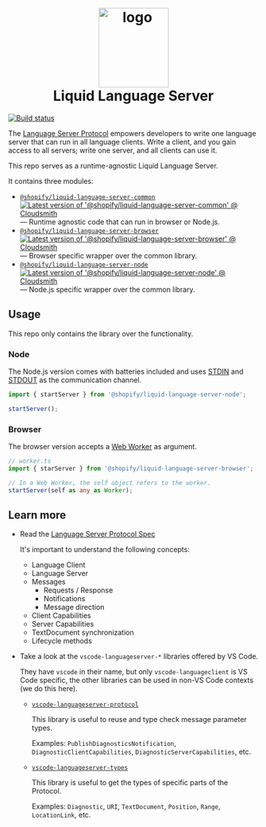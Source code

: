 <h1 align="center" style="position: relative;" >
  <br>
    <img src="https://github.com/Shopify/theme-check-vscode/blob/main/images/shopify_glyph.png?raw=true" alt="logo" width="141" height="160">
  <br>
  Liquid Language Server
  <br>
</h1>

<a href="https://buildkite.com/shopify/liquid-language-server"><img src="https://badge.buildkite.com/6bf30fa49aa5caf63d4033a6dd125b2d0dd158097f185e20ef.svg" alt="Build status"></a>

The [Language Server Protocol](https://microsoft.github.io/language-server-protocol/specifications/lsp/3.17/specification/) empowers developers to write one language server that can run in all language clients. Write a client, and you gain access to all servers; write one server, and all clients can use it.

This repo serves as a runtime-agnostic Liquid Language Server.

It contains three modules:

- [`@shopify/liquid-language-server-common`](/packages/common) [![Latest version of '@shopify/liquid-language-server-common' @ Cloudsmith](https://api-prd.cloudsmith.io/v1/badges/version/shopify/node/npm/@shopify/liquid-language-server-common/latest/x/?render=true&show_latest=true&badge_token=gAAAAABkGuuWbRVUicN59-Kiv7PW8PbXzmXYetTZbR5_-wRCHNk62Usni1ukxrViWi8b79jBY1bwA58FVaPFGyIwHvFN3eQGKmTdzdkWHYkvb5EIyxytObw%3D)](https://cloudsmith.io/~shopify/repos/node/packages/detail/npm/@shopify%252Fliquid-language-server-common/latest/) — Runtime agnostic code that can run in browser or Node.js.
- [`@shopify/liquid-language-server-browser`](/packages/browser) [![Latest version of '@shopify/liquid-language-server-browser' @ Cloudsmith](https://api-prd.cloudsmith.io/v1/badges/version/shopify/node/npm/@shopify/liquid-language-server-browser/latest/x/?render=true&show_latest=true&badge_token=gAAAAABkGuuSycifBU7pyUAwQd4wIEPH3sSskeaLI90LBXlkXKpdtgRobotAY_eFui5KgbgWzAWXcdE9aFRO8oiRyrE6s1MeFKfMxhUtU2DdQsEQ23yW2ZE%3D)](https://cloudsmith.io/~shopify/repos/node/packages/detail/npm/@shopify%252Fliquid-language-server-browser/latest/) — Browser specific wrapper over the common library.
- [`@shopify/liquid-language-server-node`](/packages/node) [![Latest version of '@shopify/liquid-language-server-node' @ Cloudsmith](https://api-prd.cloudsmith.io/v1/badges/version/shopify/node/npm/@shopify/liquid-language-server-node/latest/x/?render=true&show_latest=true&badge_token=gAAAAABkGuuWRDRheUGS_E7x5JQCijZ78_jAaVG4Ccoo5lNuNnJfD3ZRzdtKYldqv7NMJmqDPgio7D1WZrNkWZTQdRcOJX7jXD1ylItsmVNidJX_Sb5gfAY%3D)](https://cloudsmith.io/~shopify/repos/node/packages/detail/npm/@shopify%252Fliquid-language-server-node/latest/) — Node.js specific wrapper over the common library.

## Usage

This repo only contains the library over the functionality.

### Node

The Node.js version comes with batteries included and uses <a href="https://en.wikipedia.org/wiki/Standard_streams#Standard_input_(stdin)">STDIN</a> and <a href="https://en.wikipedia.org/wiki/Standard_streams#Standard_output_(stdout)">STDOUT</a> as the communication channel.

```typescript
import { startServer } from '@shopify/liquid-language-server-node';

startServer();
```

### Browser

The browser version accepts a [Web Worker](https://developer.mozilla.org/en-US/docs/Web/API/Web_Workers_API/Using_web_workers) as argument.

```typescript
// worker.ts
import { starServer } from '@shopify/liquid-language-server-browser';

// In a Web Worker, the self object refers to the worker.
startServer(self as any as Worker);
```

## Learn more

- Read the [Language Server Protocol Spec](https://microsoft.github.io/language-server-protocol/specifications/lsp/3.17/specification/)

  It's important to understand the following concepts:

    - Language Client
    - Language Server
    - Messages
      - Requests / Response
      - Notifications
      - Message direction
    - Client Capabilities
    - Server Capabilities
    - TextDocument synchronization
    - Lifecycle methods

-  Take a look at the `vscode-languageserver-*` libraries offered by VS Code.

   They have `vscode` in their name, but only `vscode-languageclient` is VS Code specific, the other libraries can be used in non-VS Code contexts (we do this here).

   -  [`vscode-languageserver-protocol`](https://github.com/microsoft/vscode-languageserver-node/tree/main/protocol)

      This library is useful to reuse and type check message parameter types.

      Examples: `PublishDiagnosticsNotification`, `DiagnosticClientCapabilities`, `DiagnosticServerCapabilities`, etc.

   -  [`vscode-languageserver-types`](https://github.com/microsoft/vscode-languageserver-node/tree/main/types)

      This library is useful to get the types of specific parts of the Protocol. 

      Examples: `Diagnostic`, `URI`, `TextDocument`, `Position`, `Range`, `LocationLink`, etc.

